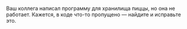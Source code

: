 Ваш коллега написал программу для хранилища пиццы, но она не работает. Кажется, в коде что-то пропущено — найдите и исправьте это.

